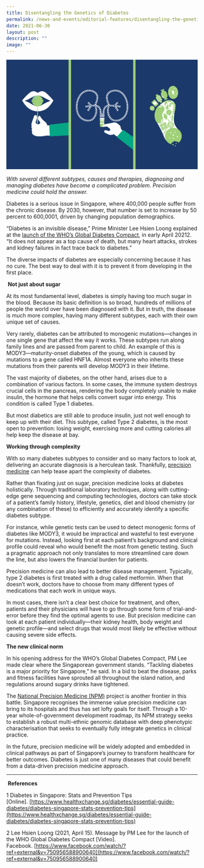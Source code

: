 ```yaml
---
title: Disentangling the Genetics of Diabetes
permalink: /news-and-events/editorial-features/disentangling-the-genetics-of-diabetes/
date: 2021-06-30
layout: post
description: ""
image: ""
---
```

![](/images/Resources/Editorial%20Features/2021/diabetes_web-01.jpg)

_With several different subtypes, causes and therapies, diagnosing and managing diabetes have become a complicated problem. Precision medicine could hold the answer._

Diabetes is a serious issue in Singapore, where 400,000 people suffer from the chronic disease. By 2030, however, that number is set to increase by 50 percent to 600,0001, driven by changing population demographics.

“Diabetes is an invisible disease,” Prime Minister Lee Hsien Loong explained at the [launch of the WHO’s Global Diabetes Compact](https://www.facebook.com/watch/?ref=external&v=750956588900640), in early April 20212. “It does not appear as a top cause of death, but many heart attacks, strokes and kidney failures in fact trace back to diabetes.”

The diverse impacts of diabetes are especially concerning because it has no cure. The best way to deal with it is to prevent it from developing in the first place.

 **Not just about sugar**

At its most fundamental level, diabetes is simply having too much sugar in the blood. Because its basic definition is so broad, hundreds of millions of people the world over have been diagnosed with it. But in truth, the disease is much more complex, having many different subtypes, each with their own unique set of causes.

Very rarely, diabetes can be attributed to monogenic mutations—changes in one single gene that affect the way it works. These subtypes run along family lines and are passed from parent to child. An example of this is MODY3—maturity-onset diabetes of the young, which is caused by mutations to a gene called HNF1A. Almost everyone who inherits these mutations from their parents will develop MODY3 in their lifetime.

The vast majority of diabetes, on the other hand, arises due to a combination of various factors. In some cases, the immune system destroys crucial cells in the pancreas, rendering the body completely unable to make insulin, the hormone that helps cells convert sugar into energy. This condition is called Type 1 diabetes.

But most diabetics are still able to produce insulin, just not well enough to keep up with their diet. This subtype, called Type 2 diabetes, is the most open to prevention: losing weight, exercising more and cutting calories all help keep the disease at bay.

**Working through complexity**

With so many diabetes subtypes to consider and so many factors to look at, delivering an accurate diagnosis is a herculean task. Thankfully, [precision medicine](/about-us/why-we-do-it/) can help tease apart the complexity of diabetes.

Rather than fixating just on sugar, precision medicine looks at diabetes holistically. Through traditional laboratory techniques, along with cutting-edge gene sequencing and computing technologies, doctors can take stock of a patient’s family history, lifestyle, genetics, diet and blood chemistry (or any combination of these) to efficiently and accurately identify a specific diabetes subtype.

For instance, while genetic tests can be used to detect monogenic forms of diabetes like MODY3, it would be impractical and wasteful to test everyone for mutations. Instead, looking first at each patient’s background and clinical profile could reveal who would benefit the most from genetic testing. Such a pragmatic approach not only translates to more streamlined care down the line, but also lowers the financial burden for patients.

Precision medicine can also lead to better disease management. Typically, type 2 diabetes is first treated with a drug called metformin. When that doesn’t work, doctors have to choose from many different types of medications that each work in unique ways.

In most cases, there isn’t a clear best choice for treatment, and often, patients and their physicians will have to go through some form of trial-and-error before they find the optimal agents to use. But precision medicine can look at each patient individually—their kidney health, body weight and genetic profile—and select drugs that would most likely be effective without causing severe side effects.

**The new clinical norm**

In his opening address for the WHO’s Global Diabetes Compact, PM Lee made clear where the Singaporean government stands. “Tackling diabetes is a major priority for Singapore,” he said. In a bid to beat the disease, parks and fitness facilities have sprouted all throughout the island nation, and regulations around sugary drinks have tightened.

The [National Precision Medicine (NPM)](/about-us/our-story/) project is another frontier in this battle. Singapore recognises the immense value precision medicine can bring to its hospitals and thus has set lofty goals for itself. Through a 10-year whole-of-government development roadmap, its NPM strategy seeks to establish a robust multi-ethnic genomic database with deep phenotypic characterisation that seeks to eventually fully integrate genetics in clinical practice.

In the future, precision medicine will be widely adopted and embedded in clinical pathways as part of Singapore’s journey to transform healthcare for better outcomes. Diabetes is just one of many diseases that could benefit from a data-driven precision medicine approach.

* * *

 **References**

1 Diabetes in Singapore: Stats and Prevention Tips \[Online\]. [https://www.healthxchange.sg/diabetes/essential-guide-diabetes/diabetes-singapore-stats-prevention-tips](https://www.healthxchange.sg/diabetes/essential-guide-diabetes/diabetes-singapore-stats-prevention-tips)

2 Lee Hsien Loong (2021, April 15). Message by PM Lee for the launch of the WHO Global Diabetes Compact \[Video\]. Facebook. [https://www.facebook.com/watch/?ref=external&v=750956588900640](https://www.facebook.com/watch/?ref=external&v=750956588900640)